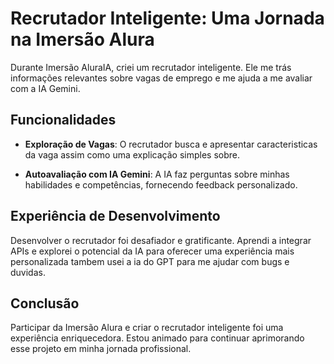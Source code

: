 
# Recrutador Inteligente: Uma Jornada na Imersão Alura

Durante Imersão AluraIA, criei um recrutador inteligente. Ele me trás informações relevantes sobre vagas de emprego e me ajuda a me avaliar com a IA Gemini.

## Funcionalidades

- **Exploração de Vagas**: O recrutador busca e apresentar caracteristicas da vaga assim como uma explicação simples sobre.

- **Autoavaliação com IA Gemini**: A IA faz perguntas sobre minhas habilidades e competências, fornecendo feedback personalizado.


## Experiência de Desenvolvimento

Desenvolver o recrutador foi desafiador e gratificante. Aprendi a integrar APIs e explorei o potencial da IA para oferecer uma experiência mais personalizada tambem usei a ia do GPT para me ajudar com bugs e duvidas.

## Conclusão

Participar da Imersão Alura e criar o recrutador inteligente foi uma experiência enriquecedora. Estou animado para continuar aprimorando esse projeto em minha jornada profissional.
